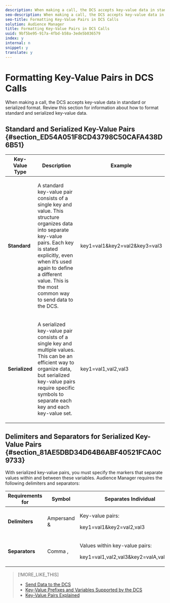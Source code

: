 ```yaml
---
description: When making a call, the DCS accepts key-value data in standard or serialized format. Review this section for information about how to format standard and serialized key-value data.
seo-description: When making a call, the DCS accepts key-value data in standard or serialized format. Review this section for information about how to format standard and serialized key-value data.
seo-title: Formatting Key-Value Pairs in DCS Calls
solution: Audience Manager
title: Formatting Key-Value Pairs in DCS Calls
uuid: 9bf5be95-917a-4fbd-b58a-3ede5b036579
index: y
internal: n
snippet: y
translate: y
---
```


# Formatting Key-Value Pairs in DCS Calls

When making a call, the DCS accepts key-value data in standard or serialized format. Review this section for information about how to format standard and serialized key-value data.

## Standard and Serialized Key-Value Pairs {#section_ED54A051F8CD43798C50CAFA438D6B51}

<table id="table_A220F9B359F34C6EA7B83618FC22EE3A"> 
 <thead> 
  <tr> 
   <th colname="col1" class="entry"> Key-Value Type </th> 
   <th colname="col2" class="entry"> Description </th> 
   <th colname="col3" class="entry"> Example </th> 
  </tr> 
 </thead>
 <tbody> 
  <tr> 
   <td colname="col1"> <b>Standard</b> </td> 
   <td colname="col2"> <p>A standard key-value pair consists of a single key and value. This structure organizes data into separate key-value pairs. Each key is stated explicitly, even when it’s used again to define a different value. This is the most common way to send data to the <span class="wintitle"> DCS</span>. </p> </td> 
   <td colname="col3"> <span class="codeph"> key1=val1&amp;key2=val2&amp;key3=val3</span> </td> 
  </tr> 
  <tr> 
   <td colname="col1"> <b>Serialized</b> </td> 
   <td colname="col2"> <p>A serialized key-value pair consists of a single key and multiple values. This can be an efficient way to organize data, but serialized key-value pairs require specific symbols to separate each key and each key-value set. </p> </td> 
   <td colname="col3"> <span class="codeph"> key1=val1,val2,val3</span> </td> 
  </tr> 
 </tbody> 
</table>

## Delimiters and Separators for Serialized Key-Value Pairs {#section_81AE5DBD34D64B6ABF40521FCA0C9733}

With serialized key-value pairs, you must specify the markers that separate values within and between these variables. Audience Manager requires the following delimiters and separators:

<table id="table_8FD4E6B9506943AEA619D4089913ECBC"> 
 <thead> 
  <tr> 
   <th colname="col1" class="entry"> Requirements for </th> 
   <th colname="col2" class="entry"> Symbol </th> 
   <th colname="col3" class="entry"> Separates Individual </th> 
  </tr>
 </thead>
 <tbody> 
  <tr> 
   <td colname="col1"><b>Delimiters</b> </td> 
   <td colname="col2"> Ampersand &amp; </td> 
   <td colname="col3"> <p>Key-value pairs: </p> <p><span class="codeph"> key1=val1&amp;key2=val2,val3</span> </p> </td> 
  </tr> 
  <tr> 
   <td colname="col1"><b>Separators</b> </td> 
   <td colname="col2"> Comma , </td> 
   <td colname="col3"> <p>Values within key-value pairs: </p> <p><span class="codeph"> key1=val1,val2,val3&amp;key2=valA,valB,valC</span> </p> </td> 
  </tr> 
 </tbody> 
</table>

>[!MORE_LIKE_THIS]
>
>* [Send Data to the DCS](dcs-url-send.md#concept_9F6C569C1E444002ADF2A43516A9F284)
>* [Key-Value Prefixes and Variables Supported by the DCS](dcs-keys.md#concept_5ACDD7D09D0441A6AC26F7D345CD19D5)
>* [Key-Value Pairs Explained](key-value-pairs-explained.md#concept_E4236E003076483AA939791FE2492B49)
